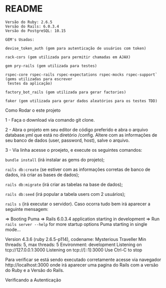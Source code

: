 # README

    Versão do Ruby: 2.6.5
    Versão do Rails: 6.0.3.4
    Versão do PostgreSQL: 10.15

    GEM's Usadas:

    devise_token_auth (gem para autenticação de usuários com token)

    rack-cors (gem utilizada para permitir chamadas em AJAX)

    gem pry-rails (gem utilizada para testes)

    rspec-core rspec-rails rspec-expectations rspec-mocks rspec-support` (gems utilizadas para escrever
     testes da aplicação)

    factory_bot_rails (gem utilizada para gerar factories)

    faker (gem utilizada para gerar dados aleatórios para os testes TDD)

Como Rodar o este projeto

1 - Faça o download via comando git clone.

2 - Abra o projeto em seu editor de código preferido e abra o arquivo database.yml que está no diretório /config. Altere com as informações de seu banco de dados (user, password, host), salve o arquivo.

3 - Via linha acesse o proejeto, e execute os seguintes comandos:

`bundle install` (irá instalar as gems do projeto);

`rails db:create` (se estiver com as informações corretas de banco de dados, irá criar as bases de dados);

`rails db:migrate` (irá criar as tabelas na base de dados);

`rails db:seed` (irá popular a tabela users com 2 usuários);

`rails s` (irá executar o servidor). Caso ocorra tudo bem irá aparecer a seguinte mensagem:

=> Booting Puma
=> Rails 6.0.3.4 application starting in development
=> Run `rails server --help` for more startup options
Puma starting in single mode...

Version 4.3.6 (ruby 2.6.5-p114), codename: Mysterious Traveller
Min threads: 5, max threads: 5
Environment: development
Listening on tcp://127.0.0.1:3000
Listening on tcp://[::1]:3000
Use Ctrl-C to stop

Para verificar se está sendo executado corretamente acesse via navegador http://localhost:3000 onde irá aparecer uma pagina do Rails com a versão do Ruby e a Versão do Rails.

Verificando a Autenticação
